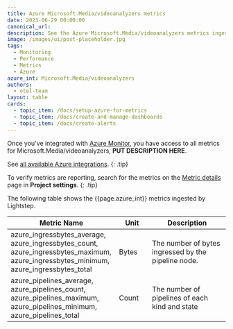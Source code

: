 ```yaml
---
title: Azure Microsoft.Media/videoanalyzers metrics
date: 2023-06-29 00:00:00
canonical_url:
description: See the Azure Microsoft.Media/videoanalyzers metrics ingested by Lightstep Observability
image: /images/ui/post-placeholder.jpg
tags:
  - Monitoring
  - Performance
  - Metrics
  - Azure
azure_int: Microsoft.Media/videoanalyzers
authors:
  - otel-team
layout: table
cards:
  - topic_item: /docs/setup-azure-for-metrics
  - topic_item: /docs/create-and-manage-dashboards
  - topic_item: /docs/create-alerts
---
```

Once you've integrated with [Azure Monitor](/docs/setup-azure-for-metrics), you have access to all metrics for Microsoft.Media/videoanalyzers, **PUT DESCRIPTION HERE**. 

See [all available Azure integrations](/docs/azure-metrics).
{: .tip}

To verify metrics are reporting, search for the metrics on the [Metric details](/docs/manage-metric-details) page in **Project settings**.
{: .tip}

The following table shows the {{page.azure_int}} metrics ingested by Lightstep.
<table class="table-aws">
<colgroup><col span="1" style="width: 35%;" /><col span="1" style="width: 15%;" /><col span="1" style="width: 35%;" /></colgroup>
  <thead>
    <th>Metric Name</th>
    <th>Unit</th>
    <th>Description</th>
  </thead>
  <tr>
    <td>azure_ingressbytes_average, azure_ingressbytes_count, azure_ingressbytes_maximum, azure_ingressbytes_minimum, azure_ingressbytes_total</td>
    <td>Bytes</td>
    <td>The number of bytes ingressed by the pipeline node.</td>
  </tr>
  <tr>
    <td>azure_pipelines_average, azure_pipelines_count, azure_pipelines_maximum, azure_pipelines_minimum, azure_pipelines_total</td>
    <td>Count</td>
    <td>The number of pipelines of each kind and state</td>
  </tr>
</table>
